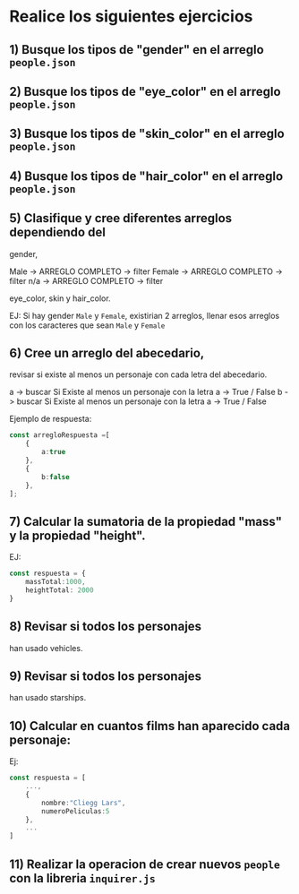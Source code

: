 # Realice los siguientes ejercicios

## 1) Busque los tipos de "gender" en el arreglo `people.json`
## 2) Busque los tipos de "eye_color" en el arreglo `people.json`
## 3) Busque los tipos de "skin_color" en el arreglo `people.json`
## 4) Busque los tipos de "hair_color" en el arreglo `people.json`

## 5) Clasifique y cree diferentes arreglos dependiendo del
gender,

Male -> ARREGLO COMPLETO -> filter
Female -> ARREGLO COMPLETO -> filter
n/a -> ARREGLO COMPLETO -> filter



eye_color,
skin y
hair_color.


EJ: Si hay gender `Male` y `Female`, existirian 2 arreglos, llenar esos arreglos con los caracteres que sean `Male` y `Female`

## 6) Cree un arreglo del abecedario,
revisar si existe al menos un personaje
con cada letra del abecedario.

a -> buscar Si Existe al menos un personaje
con la letra a -> True / False
b -> buscar Si Existe al menos un personaje
 con la letra a -> True / False








Ejemplo de respuesta:

```typescript
const arregloRespuesta =[
    {
        a:true
    },
    {
        b:false
    },
];
```

## 7) Calcular la sumatoria de la propiedad "mass" y la propiedad "height".

EJ:

```typescript
const respuesta = {
    massTotal:1000,
    heightTotal: 2000
}
```

## 8)  Revisar si todos los personajes
han usado vehicles.

## 9) Revisar si todos los personajes
han usado starships.

## 10) Calcular en cuantos films han aparecido cada personaje:

Ej:

```typescript
const respuesta = [
    ...,
    {
        nombre:"Cliegg Lars",
        numeroPeliculas:5
    },
    ...
]
```

## 11) Realizar la operacion de crear nuevos `people` con la libreria `inquirer.js`





